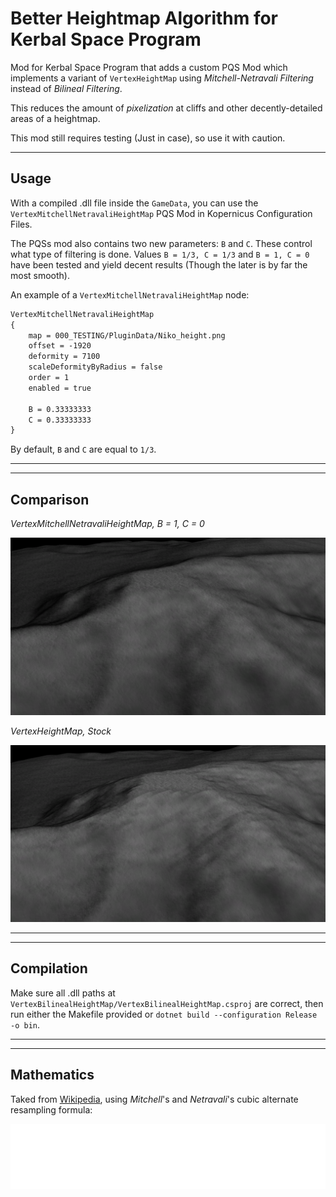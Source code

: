 # Better Heightmap Algorithm for Kerbal Space Program

Mod for Kerbal Space Program that adds a custom PQS Mod which implements a variant of ``VertexHeightMap`` using _Mitchell-Netravali Filtering_ instead of _Bilineal Filtering_.

This reduces the amount of _pixelization_ at cliffs and other decently-detailed areas of a heightmap.

This mod still requires testing (Just in case), so use it with caution.

---

## Usage

With a compiled .dll file inside the ``GameData``, you can use the ``VertexMitchellNetravaliHeightMap`` PQS Mod in Kopernicus Configuration Files.

The PQSs mod also contains two new parameters: ``B`` and ``C``. These control what type of filtering is done. Values ``B = 1/3, C = 1/3`` and ``B = 1, C = 0`` have been tested and yield decent results (Though the later is by far the most smooth).

An example of a ``VertexMitchellNetravaliHeightMap`` node:

```default
VertexMitchellNetravaliHeightMap
{
	map = 000_TESTING/PluginData/Niko_height.png
	offset = -1920
	deformity = 7100
	scaleDeformityByRadius = false
	order = 1
	enabled = true

	B = 0.33333333
	C = 0.33333333
}
```

By default, ``B`` and ``C`` are equal to ``1/3``.

---
---

## Comparison

_VertexMitchellNetravaliHeightMap, B = 1, C = 0_

![](README_IMGs/comparison_B1_C0.png)

_VertexHeightMap, Stock_

![](README_IMGs/comparison_VertexHeightMap.png)

---
---

## Compilation

Make sure all .dll paths at ``VertexBilinealHeightMap/VertexBilinealHeightMap.csproj`` are correct, then run either the Makefile provided or ``dotnet build --configuration Release -o bin``.

---
---


## Mathematics

Taked from [Wikipedia](https://en.wikipedia.org/wiki/Mitchell%E2%80%93Netravali_filters), using _Mitchell_'s and _Netravali_'s cubic alternate resampling formula:

![Formula from Wikipedia](README_IMGs/formula1.png)
